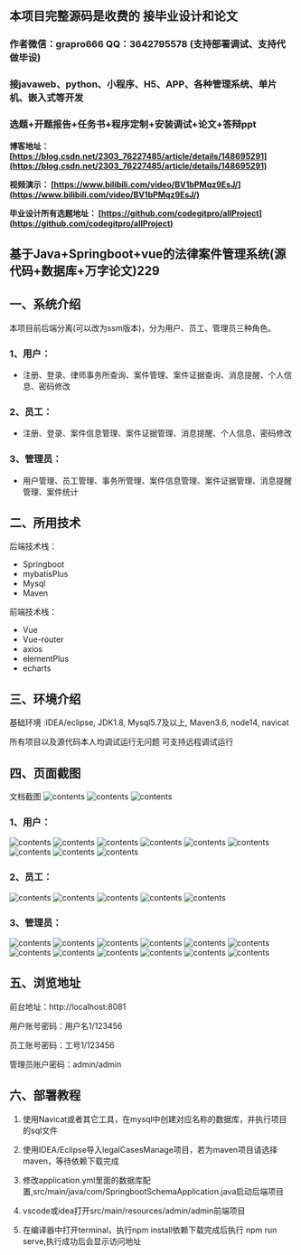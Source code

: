 ## 本项目完整源码是收费的  接毕业设计和论文

### 作者微信：grapro666 QQ：3642795578 (支持部署调试、支持代做毕设)

### 接javaweb、python、小程序、H5、APP、各种管理系统、单片机、嵌入式等开发

### 选题+开题报告+任务书+程序定制+安装调试+论文+答辩ppt

**博客地址：
[https://blog.csdn.net/2303_76227485/article/details/148695291](https://blog.csdn.net/2303_76227485/article/details/148695291)**

**视频演示：
[https://www.bilibili.com/video/BV1bPMqz9EsJ/](https://www.bilibili.com/video/BV1bPMqz9EsJ/)**

**毕业设计所有选题地址：
[https://github.com/codegitpro/allProject](https://github.com/codegitpro/allProject)**

## 基于Java+Springboot+vue的法律案件管理系统(源代码+数据库+万字论文)229
## 一、系统介绍
本项目前后端分离(可以改为ssm版本)，分为用户、员工、管理员三种角色。
### 1、用户：
- 注册、登录、律师事务所查询、案件管理、案件证据查询、消息提醒、个人信息、密码修改
### 2、员工：
- 注册、登录、案件信息管理、案件证据管理、消息提醒、个人信息、密码修改
### 3、管理员：
- 用户管理、员工管理、事务所管理、案件信息管理、案件证据管理、消息提醒管理、案件统计
## 二、所用技术
后端技术栈：
- Springboot
- mybatisPlus
- Mysql
- Maven

前端技术栈：
- Vue
- Vue-router
- axios
- elementPlus
- echarts

## 三、环境介绍
基础环境 :IDEA/eclipse, JDK1.8, Mysql5.7及以上, Maven3.6, node14, navicat

所有项目以及源代码本人均调试运行无问题 可支持远程调试运行

## 四、页面截图
文档截图
![contents](./picture/picture0.png)
![contents](./picture/picture00.png)
![contents](./picture/picture000.png)
### 1、用户：
![contents](./picture/picture1.png)
![contents](./picture/picture2.png)
![contents](./picture/picture3.png)
![contents](./picture/picture4.png)
![contents](./picture/picture5.png)
![contents](./picture/picture6.png)
![contents](./picture/picture7.png)
![contents](./picture/picture8.png)
![contents](./picture/picture9.png)
### 2、员工：
![contents](./picture/picture10.png)
![contents](./picture/picture11.png)
![contents](./picture/picture12.png)
![contents](./picture/picture13.png)
![contents](./picture/picture14.png)
### 3、管理员：
![contents](./picture/picture15.png)
![contents](./picture/picture16.png)
![contents](./picture/picture17.png)
![contents](./picture/picture18.png)
![contents](./picture/picture19.png)
![contents](./picture/picture20.png)
![contents](./picture/picture21.png)
![contents](./picture/picture22.png)
![contents](./picture/picture23.png)
![contents](./picture/picture24.png)
![contents](./picture/picture25.png)
![contents](./picture/picture26.png)

## 五、浏览地址
前台地址：http://localhost:8081

用户账号密码：用户名1/123456

员工账号密码：工号1/123456

管理员账户密码：admin/admin


## 六、部署教程
1. 使用Navicat或者其它工具，在mysql中创建对应名称的数据库，并执行项目的sql文件

2. 使用IDEA/Eclipse导入legalCasesManage项目，若为maven项目请选择maven，等待依赖下载完成

3. 修改application.yml里面的数据库配置,src/main/java/com/SpringbootSchemaApplication.java启动后端项目

4. vscode或idea打开src/main/resources/admin/admin前端项目

5. 在编译器中打开terminal，执行npm install依赖下载完成后执行 npm run serve,执行成功后会显示访问地址
